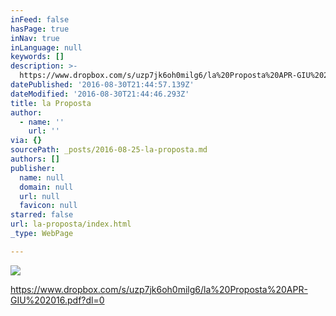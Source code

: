 ```yaml
---
inFeed: false
hasPage: true
inNav: true
inLanguage: null
keywords: []
description: >-
  https://www.dropbox.com/s/uzp7jk6oh0milg6/la%20Proposta%20APR-GIU%202016.pdf?dl=0
datePublished: '2016-08-30T21:44:57.139Z'
dateModified: '2016-08-30T21:44:46.293Z'
title: la Proposta
author:
  - name: ''
    url: ''
via: {}
sourcePath: _posts/2016-08-25-la-proposta.md
authors: []
publisher:
  name: null
  domain: null
  url: null
  favicon: null
starred: false
url: la-proposta/index.html
_type: WebPage

---
```

![](https://the-grid-user-content.s3-us-west-2.amazonaws.com/34c6ef26-89d2-4b22-a0dc-67ccacf555cc.jpg)

https://www.dropbox.com/s/uzp7jk6oh0milg6/la%20Proposta%20APR-GIU%202016.pdf?dl=0